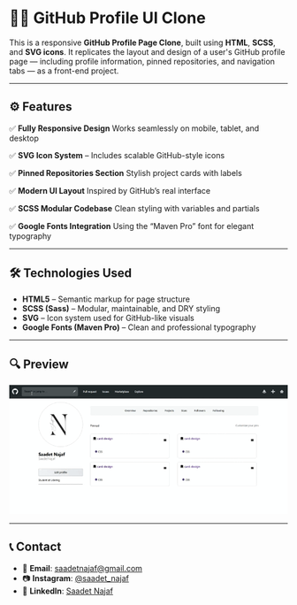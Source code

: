 # 👩‍💻 GitHub Profile UI Clone

This is a responsive **GitHub Profile Page Clone**, built using **HTML**, **SCSS**, and **SVG icons**. It replicates the layout and design of a user's GitHub profile page — including profile information, pinned repositories, and navigation tabs — as a front-end project.

---

## ⚙️ Features

✅ **Fully Responsive Design**
Works seamlessly on mobile, tablet, and desktop  

✅ **SVG Icon System** – Includes scalable GitHub-style icons

✅ **Pinned Repositories Section**
Stylish project cards with labels

✅ **Modern UI Layout**
Inspired by GitHub’s real interface

✅ **SCSS Modular Codebase**
Clean styling with variables and partials

✅ **Google Fonts Integration**
Using the “Maven Pro” font for elegant typography

---

## 🛠 Technologies Used

- **HTML5** – Semantic markup for page structure  
- **SCSS (Sass)** – Modular, maintainable, and DRY styling  
- **SVG** – Icon system used for GitHub-like visuals  
- **Google Fonts (Maven Pro)** – Clean and professional typography

---

## 🔍 Preview

![GitHub Profile UI Preview](github.gif)

---

## 📞 Contact

- 📩 **Email**: [saadetnajaf@gmail.com](mailto:saadetnajaf@gmail.com)  
- 📷 **Instagram**: [@saadet_najaf](https://www.instagram.com/saadet_najaf)  
- 💼 **LinkedIn**: [Saadet Najaf](https://www.linkedin.com/in/saadetnajaf/) 
